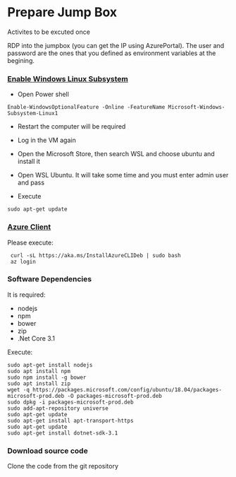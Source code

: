 # Prepare Jump Box

Activites to be excuted once

RDP into the jumpbox (you can get the IP using AzurePortal). The user and password are the ones that you defined as environment variables at the begining.​

### [Enable Windows Linux Subsystem](https://docs.microsoft.com/en-us/windows/wsl/install-win10)

- Open Power shell ​

```
Enable-WindowsOptionalFeature -Online -FeatureName Microsoft-Windows-Subsystem-Linux​1
```

- Restart the computer will be required ​

- Log in the VM again​

- Open the Microsoft Store, then search WSL and choose ubuntu and install it​
  ​
- Open WSL Ubuntu. It will take some time and you must enter admin user and pass ​

- Execute

```
sudo apt-get update  ​
```

### [Azure Client](https://docs.microsoft.com/en-us/cli/azure/install-azure-cli-apt?view=azure-cli-latest)

Please execute:

```
 curl -sL https://aka.ms/InstallAzureCLIDeb | sudo bash  ​
 az login​
```

### Software Dependencies

It is required:

- nodejs
- npm
- bower
- zip
- .Net Core 3.1

Execute:

```
​sudo apt-get install nodejs​
sudo apt install npm
sudo npm install -g bower​​
sudo apt install zip
wget -q https://packages.microsoft.com/config/ubuntu/18.04/packages-microsoft-prod.deb -O packages-microsoft-prod.deb
sudo dpkg -i packages-microsoft-prod.deb
sudo add-apt-repository universe
sudo apt-get update
sudo apt-get install apt-transport-https
sudo apt-get update
sudo apt-get install dotnet-sdk-3.1
```

### Download source code

Clone the code from the git repository
